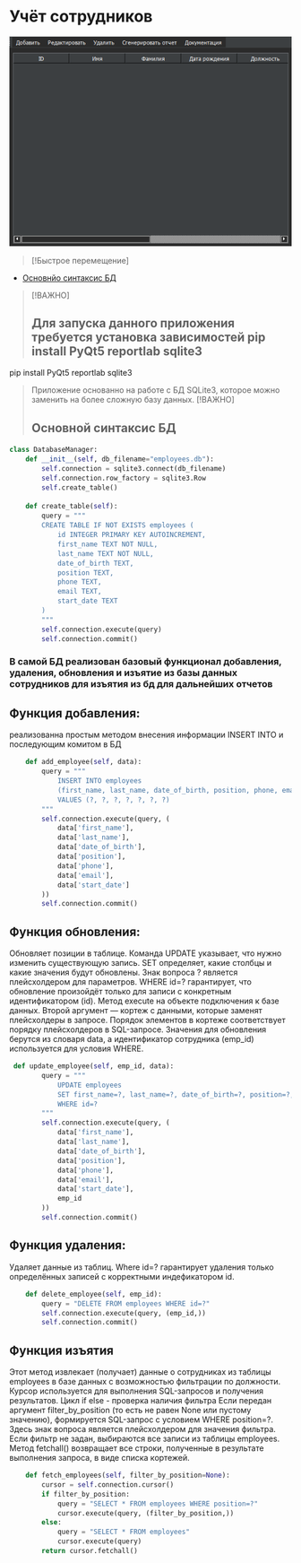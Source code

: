 # Учёт сотрудников
![img](https://github.com/RifitGG/employee-manager/blob/main/md%20files/interface.png)
> [!Быстрое перемещение]
+ [Основнйо синтаксис БД](#https://github.com/RifitGG/employee-manager#основной-синтаксис-бд)


> [!ВАЖНО]
> ## Для запуска данного приложения требуется установка зависимостей pip install PyQt5 reportlab sqlite3
pip install PyQt5 reportlab sqlite3
>Приложение основанно на работе с БД SQLite3, которое можно заменить на более сложную базу данных.
> [!ВАЖНО]
>## Основной синтаксис БД
```python
class DatabaseManager:
    def __init__(self, db_filename="employees.db"):
        self.connection = sqlite3.connect(db_filename)
        self.connection.row_factory = sqlite3.Row
        self.create_table()

    def create_table(self):
        query = """
        CREATE TABLE IF NOT EXISTS employees (
            id INTEGER PRIMARY KEY AUTOINCREMENT,
            first_name TEXT NOT NULL,
            last_name TEXT NOT NULL,
            date_of_birth TEXT,
            position TEXT,
            phone TEXT,
            email TEXT,
            start_date TEXT
        )
        """
        self.connection.execute(query)
        self.connection.commit()
```
### В самой БД реализован базовый функционал добавления, удаления, обновления и изъятие из базы данных сотрудников для изъятия из бд для дальнейших отчетов 
## Функция добавления:
реализованна простым методом внесения информации INSERT INTO и последующим комитом в БД
```python
    def add_employee(self, data):
        query = """
            INSERT INTO employees
            (first_name, last_name, date_of_birth, position, phone, email, start_date)
            VALUES (?, ?, ?, ?, ?, ?, ?)
        """
        self.connection.execute(query, (
            data['first_name'],
            data['last_name'],
            data['date_of_birth'],
            data['position'],
            data['phone'],
            data['email'],
            data['start_date']
        ))
        self.connection.commit()
```
## Функция обновления:
Обновляет позиции в таблице. 
Команда UPDATE указывает, что нужно изменить существующую запись.
SET определяет, какие столбцы и какие значения будут обновлены. 
Знак вопроса ? является плейсхолдером для параметров. 
WHERE id=? гарантирует, что обновление произойдёт только для записи с конкретным идентификатором (id).
Метод execute на объекте подключения к базе данных.
Второй аргумент — кортеж с данными, которые заменят плейсхолдеры в запросе. 
Порядок элементов в кортеже соответствует порядку плейсхолдеров в SQL-запросе.
Значения для обновления берутся из словаря data, а идентификатор сотрудника (emp_id) используется для условия WHERE.
```python
 def update_employee(self, emp_id, data):
        query = """
            UPDATE employees
            SET first_name=?, last_name=?, date_of_birth=?, position=?, phone=?, email=?, start_date=?
            WHERE id=?
        """
        self.connection.execute(query, (
            data['first_name'],
            data['last_name'],
            data['date_of_birth'],
            data['position'],
            data['phone'],
            data['email'],
            data['start_date'],
            emp_id
        ))
        self.connection.commit()
```
## Функция удаления:
Удаляет данные из таблиц. 
Where id=? гарантирует удаления только определённых записей с корректными индефикатором id.
```python
    def delete_employee(self, emp_id):
        query = "DELETE FROM employees WHERE id=?"
        self.connection.execute(query, (emp_id,))
        self.connection.commit()
```
## Функция изъятия 
Этот метод извлекает (получает) данные о сотрудниках из таблицы employees в базе данных с возможностью фильтрации по должности. 
Курсор используется для выполнения SQL-запросов и получения результатов.
Цикл if else - проверка наличия фильтра Если передан аргумент filter_by_position (то есть не равен None или пустому значению), формируется SQL-запрос с условием WHERE position=?. Здесь знак вопроса является плейсхолдером для значения фильтра. Если фильтр не задан, выбираются все записи из таблицы employees.
Метод fetchall() возвращает все строки, полученные в результате выполнения запроса, в виде списка кортежей.
```python
    def fetch_employees(self, filter_by_position=None):
        cursor = self.connection.cursor()
        if filter_by_position:
            query = "SELECT * FROM employees WHERE position=?"
            cursor.execute(query, (filter_by_position,))
        else:
            query = "SELECT * FROM employees"
            cursor.execute(query)
        return cursor.fetchall()
```

